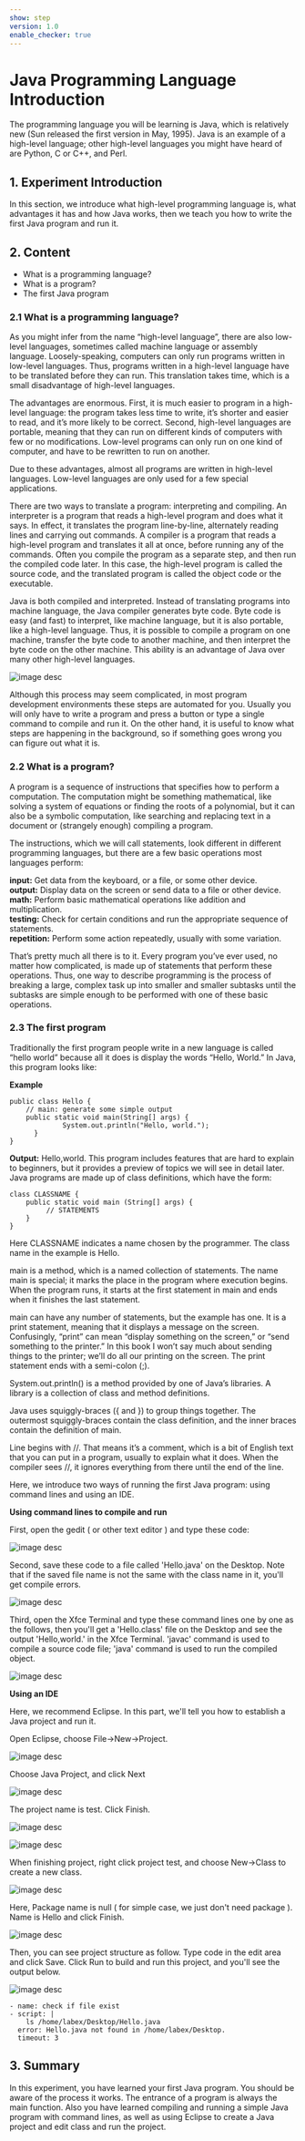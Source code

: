 ```yaml
---
show: step
version: 1.0
enable_checker: true
---
```

# Java Programming Language Introduction 
The programming language you will be learning is Java, which is relatively new (Sun released the first version in May, 1995). Java is an example of a high-level language; other high-level languages you might have heard of are Python, C or C++, and Perl.

## 1. Experiment Introduction

In this section, we introduce what high-level programming language is, what advantages it has and how Java works, then we teach you how to write the first Java program and run it.
## 2. Content
- What is a programming language? 
- What is a program?
- The first Java program 
### 2.1  What is a programming language? 
As you might infer from the name “high-level language”, there are also low-level languages, sometimes called machine language or assembly language. Loosely-speaking, computers can only run programs written in low-level languages. Thus, programs written in a high-level language have to be translated before they can run. This translation takes time, which is a small disadvantage of high-level languages.

The advantages are enormous. First, it is much easier to program in a high-level language: the program takes less time to write, it’s shorter and easier to read, and it’s more likely to be correct. Second, high-level languages are portable, meaning that they can run on different kinds of computers with few or no modifications. Low-level programs can only run on one kind of computer, and have to be rewritten to run on another.

Due to these advantages, almost all programs are written in high-level languages. Low-level languages are only used for a few special applications.

There are two ways to translate a program: interpreting and compiling. An interpreter is a program that reads a high-level program and does what it says. In effect, it translates the program line-by-line, alternately reading lines and carrying out commands. A compiler is a program that reads a high-level program and translates it all at once, before running any of the commands. Often you compile the program as a separate step, and then run the compiled code later. In this case, the high-level program is called the source code, and the translated program is called the object code or the executable.

Java is both compiled and interpreted. Instead of translating programs into machine language, the Java compiler generates byte code. Byte code is easy (and fast) to interpret, like machine language, but it is also portable, like a high-level language. Thus, it is possible to compile a program on one machine, transfer the byte code to another machine, and then interpret the byte code on the other machine. This ability is an advantage of Java over many other high-level languages.

![image desc](https://labex.io/upload/C/R/Y/TCoDLDpUlMh4.PNG)

Although this process may seem complicated, in most program development environments these steps are automated for you. Usually you will only have to write a program and press a button or type a single command to compile and run it. On the other hand, it is useful to know what steps are happening in the background, so if something goes wrong you can figure out what it is.

### 2.2  What is a program? 
A program is a sequence of instructions that specifies how to perform a computation. The computation might be something mathematical, like solving a system of equations or finding the roots of a polynomial, but it can also be a symbolic computation, like searching and replacing text in a document or (strangely enough) compiling a program.

The instructions, which we will call statements, look different in different programming languages, but there are a few basic operations most languages perform:

 **input:** Get data from the keyboard, or a file, or some other device.<br>
 **output:** Display data on the screen or send data to a file or other device.<br>
 **math:** Perform basic mathematical operations like addition and multiplication.<br>
 **testing:** Check for certain conditions and run the appropriate sequence of statements.<br>
 **repetition:** Perform some action repeatedly, usually with some variation.

That’s pretty much all there is to it. Every program you’ve ever used, no matter how complicated, is made up of statements that perform these operations. Thus, one way to describe programming is the process of breaking a large, complex task up into smaller and smaller subtasks until the subtasks are simple enough to be performed with one of these basic operations.


### 2.3  The first program 

Traditionally the first program people write in a new language is called “hello world” because all it does is display the words “Hello, World.” In Java, this program looks like:

**Example**

    public class Hello {
    	// main: generate some simple output
    	public static void main(String[] args) {
                 System.out.println("Hello, world.");
          }
    }
**Output:**
    Hello,world.
This program includes features that are hard to explain to beginners, but it provides a preview of topics we will see in detail later. Java programs are made up of class definitions, which have the form:

    class CLASSNAME {
    	public static void main (String[] args) {
             // STATEMENTS
      	}
    }  
Here CLASSNAME indicates a name chosen by the programmer. The class name in the example is Hello.

main is a method, which is a named collection of statements. The name main is special; it marks the place in the program where execution begins. When the program runs, it starts at the first statement in main and ends when it finishes the last statement.

main can have any number of statements, but the example has one. It is a print statement, meaning that it displays a message on the screen. Confusingly, “print” can mean “display something on the screen,” or “send something to the printer.” In this book I won’t say much about sending things to the printer; we’ll do all our printing on the screen. The print statement ends with a semi-colon (;).

System.out.println() is a method provided by one of Java’s libraries. A library is a collection of class and method definitions.

Java uses squiggly-braces ({ and }) to group things together. The outermost squiggly-braces contain the class definition, and the inner braces contain the definition of main.

Line begins with //. That means it’s a comment, which is a bit of English text that you can put in a program, usually to explain what it does. When the compiler sees //, it ignores everything from there until the end of the line.

Here, we introduce two ways of running the first Java program: using command lines and using an IDE.

**Using command lines to compile and run**

First, open the gedit ( or other text editor ) and type these code:

![image desc](https://labex.io/upload/T/N/U/2OASAN2fKfqE.png)

Second, save these code to a file called 'Hello.java' on the Desktop. Note that if the saved file name is not the same with the class name in it, you'll get compile errors.

![image desc](https://labex.io/upload/K/T/A/9lJVsAYKtcHT.png)

Third, open the Xfce Terminal and type these command lines one by one as the follows, then you'll get a 'Hello.class' file on the Desktop and see the output 'Hello,world.' in the Xfce Terminal. 'javac' command is used to compile a source code file; 'java' command is used to run the compiled object.

![image desc](https://labex.io/upload/T/Y/X/cgqbuOcnLVlm.png)

**Using an IDE**

Here, we recommend Eclipse. In this part, we'll tell you how to establish a Java project and run it.

Open Eclipse, choose File->New->Project.

![image desc](https://labex.io/upload/U/G/L/71UBjZrC8J1E.png)

Choose Java Project, and click Next

![image desc](https://labex.io/upload/D/B/U/0nY1lJ73A8BK.png)

The project name is test. Click Finish.

![image desc](https://labex.io/upload/G/M/N/lrR327zjVPJA.png)

![image desc](https://labex.io/upload/I/C/U/Xwu64r38Ar1A.png)

When finishing project, right click project test, and choose New->Class to create a new class.

![image desc](https://labex.io/upload/J/D/I/cdtUSyAdVmGc.png)

Here, Package name is null ( for simple case, we just don't need package ). Name is Hello and click Finish.

![image desc](https://labex.io/upload/S/X/V/3BqJ9HAyCajx.png)

Then, you can see project structure as follow. Type code in the edit area and click Save. Click Run to build and run this project, and you'll see the output below.

![image desc](https://labex.io/upload/T/U/H/2o4zjtavgBtn.png)

```checker
- name: check if file exist
- script: |
    ls /home/labex/Desktop/Hello.java
  error: Hello.java not found in /home/labex/Desktop.
  timeout: 3
```
## 3. Summary

In this experiment, you have learned your first Java program. You should be aware of the process it works. The entrance of a program is always the main function. Also you have learned compiling and running a simple Java program with command lines, as well as using Eclipse to create a Java project and edit class and run the project.
